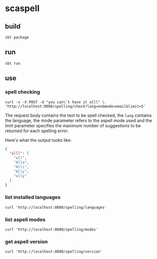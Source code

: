 scaspell
========

build
-----

```
sbt package
```

run
---

```
sbt run
```

use
---

### spell checking

```shell
curl -v -X POST -d "you can\'t have it alll" \
'http://localhost:8080/spelling/check?lang=en&mode=email&limit=5'
```

The request body contains the text to be spell checked, the `lang` contains the language, the mode parameter refers to the aspell mode used and the limit parameter specifies the maximum number of suggestions to be returned for each spelling error.

Here's what the output looks like:

```json
{
  "alll": [
    "all",
    "Alla",
    "Alli",
    "Ally",
    "ally"
  ]
}
```

### list installed languages

```shell
curl 'http://localhost:8080/spelling/languages'
```

### list aspell modes

```shell
curl 'http://localhost:8080/spelling/modes'
```


### get aspell version

```shell
curl 'http://localhost:8080/spelling/version'
```

